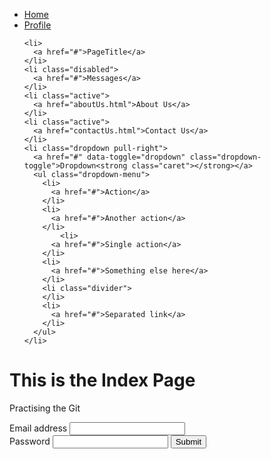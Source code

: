 <!DOCTYPE html>
<html lang="en">

<head>
  <title>Bootstrap Example</title>
  <meta charset="utf-8">
  <meta name="viewport" content="width=device-width, initial-scale=1">
  <link rel="stylesheet" href="http://maxcdn.bootstrapcdn.com/bootstrap/3.3.5/css/bootstrap.min.css">
  <link rel="stylesheet" type="text/css" href="css/customStyles.css">
  <script src="https://ajax.googleapis.com/ajax/libs/jquery/1.11.3/jquery.min.js"></script>
  <script src="http://maxcdn.bootstrapcdn.com/bootstrap/3.3.5/js/bootstrap.min.js"></script>
</head>

<body class="my-background">
  <ul class="nav nav-tabs">
    <li class="active">
      <a href="#">Home</a>
    </li>
    <li>
      <a href="#">Profile</a>

    <li>
      <a href="#">PageTitle</a>
    </li>
    <li class="disabled">
      <a href="#">Messages</a>
    </li>
    <li class="active">
      <a href="aboutUs.html">About Us</a>
    </li>
    <li class="active">
      <a href="contactUs.html">Contact Us</a>
    </li>
    <li class="dropdown pull-right">
      <a href="#" data-toggle="dropdown" class="dropdown-toggle">Dropdown<strong class="caret"></strong></a>
      <ul class="dropdown-menu">
        <li>
          <a href="#">Action</a>
        </li>
        <li>
          <a href="#">Another action</a>
        </li>
            <li>
          <a href="#">Single action</a>
        </li>
        <li>
          <a href="#">Something else here</a>
        </li>
        <li class="divider">
        </li>
        <li>
          <a href="#">Separated link</a>
        </li>
      </ul>
    </li>
  </ul>

<div class="container">
    <h1>This is the Index Page</h1>
    <p>Practising the Git</p>
</div>

<div>
  <div class="container" >
    <div class="container-fluid">
      <div class="row">
        <div class="col-md-4">
          <form role="form">
            <div class="form-group">
              <label for="exampleInputEmail1"> Email address </label>
              <input type="email" class="form-control" id="exampleInputEmail1" />
            </div>
            <div class="form-group">
              <label for="exampleInputPassword1"> Password </label>
              <input type="password" class="form-control" id="exampleInputPassword1" />
              <button type="submit" class="btn btn-default"> Submit </button>
            </div>
          </form>
        </div>
    </div>
</div>
</div>
</div>

</body>
</html>